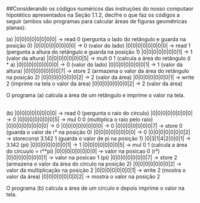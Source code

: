 ##Considerando os códigos numéricos das instruções do nosso computaor hipotético apresentados na Seção 1.1.2, decifre o que faz os códigos a seguir (ambos são programas para calcular áreas de figuras geométricas planas):

(a) |0|0|0|0|0|0|0|0| → read 0 (pergunta o lado do retângulo e guarda na posição 0)
    |0|0|0|0|0|0|0|0| → 0 (valor do lado)
    |0|0|0|0|0|0|0|0| → read 1 (pergunta a altura  do retângulo e guarda na posição 1)
    |0|0|0|0|0|0|0|1| → 1 (valor da altura)
    |0|0|0|0|0|0|0|5| → mult 0 1 (calcula a área do retângulo (l * a)
    |0|0|0|0|0|0|0|0| → 0 (valor do lado)
    |0|0|0|0|0|0|0|1| → 1 (valor da altura)
    |0|0|0|0|0|0|0|7| → store 2 (armazena o valor da área do retângulo  na posição 2)
    |0|0|0|0|0|0|0|2| → 2 (valor da área)
    |0|0|0|0|0|0|0|1| → write 2 (imprime na tela o valor da área)
    |0|0|0|0|0|0|0|2| → 2 (valor da área)

O programa (a) calcula a área de um retângulo e imprime o valor na tela.

<br>
(b) |0|0|0|0|0|0|0|0| → read 0 (pergunta o raio do círculo)
    |0|0|0|0|0|0|0|0| → 0 
    |0|0|0|0|0|0|0|5| → mul 0 0 (multiplica o raio pelo raio)
    |0|0|0|0|0|0|0|0| → 0
    |0|0|0|0|0|0|0|0| → 0
    |0|0|0|0|0|0|0|7| → store 0 (guarda o valor de r² na posição 0)
    |0|0|0|0|0|0|0|0| → 0
    |0|0|0|0|0|0|0|2| → storeconst 3.142 1 (guarda o valor de pi na posição 1)
    |0|3|1|4|2|0|0|1| → 3.142 (pi)
    |0|0|0|0|0|0|0|1| → 1
    |0|0|0|0|0|0|0|5| → mul 0 1 (calcula a área do círcuulo = r²*pi)
    |0|0|0|0|0|0|0|0| → valor na posicao 0 (r²)
    |0|0|0|0|0|0|0|1| → valor na posicao 1 (pi)
    |0|0|0|0|0|0|0|7| → store 2 (armazena o valor da área do círculo na posição 2)
    |0|0|0|0|0|0|0|2| → valor da multiplicação na posição 2
    |0|0|0|0|0|0|0|1| → write 2 (mostra o valor da área)
    |0|0|0|0|0|0|0|2| → mostra o valor na posição 2 

O programa (b) calcula a área de um círculo e depois imprime o valor na tela.

